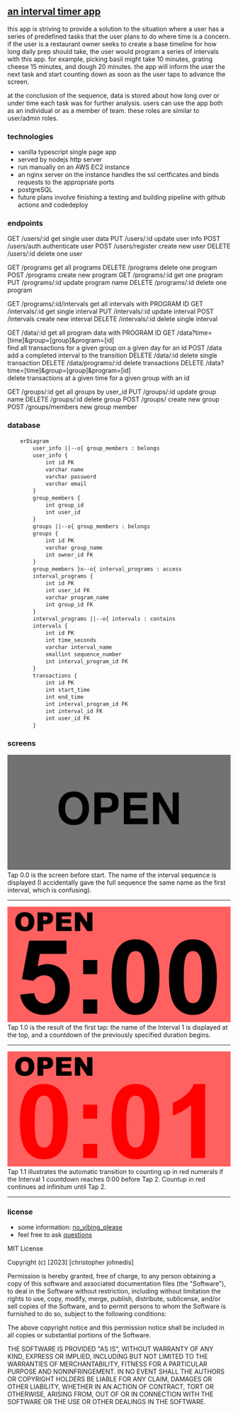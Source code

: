 ## [an interval timer app](https://timer.chrisjohnedis.com)

this app is striving to provide a solution to the situation where a user has a series of predefined tasks that the user plans to do where time is a concern. if the user is a restaurant owner seeks to create a base timeline for how long daily prep should take, the user would program a series of intervals with this app. for example, picking basil might take 10 minutes, grating cheese 15 minutes, and dough 20 minutes. the app will inform the user the next task and start counting down as soon as the user taps to advance the screen.

at the conclusion of the sequence, data is stored about how long over or under time each task was for further analysis. users can use the app both as an individual or as a member of team. these roles are similar to user/admin roles.

### technologies

- vanilla typescript single page app
- served by nodejs http server
- run manually on an AWS EC2 instance
- an nginx server on the instance handles the ssl certficates and binds requests to the appropriate ports
- postgreSQL
- future plans involve finishing a testing and building pipeline with github actions and codedeploy

### endpoints

GET 	/users/:id        	get single user data
PUT	    /users/:id  	    update user info
POST	/users/auth  	    authenticate user
POST	/users/register  	create new user
DELETE	/users/:id  	    delete one user

GET 	/programs        	get all programs
DELETE	/programs  	        delete one program
POST	/programs  	        create new program
GET 	/programs/:id       get one program
PUT	    /programs/:id  	    update program name
DELETE	/programs/:id  	    delete one program

GET 	/programs/:id/intervals      get all intervals with PROGRAM ID
GET 	/intervals/:id      get single interval
PUT	    /intervals/:id  	update interval
POST	/intervals  	    create new interval
DELETE	/intervals/:id  	delete single interval

GET 	/data/:id           get all program data with PROGRAM ID
GET	    /data?time=[time]&group=[group]&program=[id]	
                            find all transactions for a given group on a given day for an id
POST 	/data               add a completed interval to the transition
DELETE	/data/:id  	        delete single transaction
DELETE	/data/programs/:id  delete transactions 
DELETE	/data?time=[time]&group=[group]&program=[id]	
                            delete transactions at a given time for a given group with an id                            

GET 	/groups/:id         get all groups by user_id
PUT	    /groups/:id  	    update group name
DELETE	/groups/:id  	    delete group
POST	/groups/            create new group
POST	/groups/members  	new group member


### database
```mermaid
    erDiagram
        user_info ||--o{ group_members : belongs
        user_info {
            int id PK
            varchar name
            varchar password
            varchar email
        }
        group_members {
            int group_id
            int user_id
        }
        groups ||--o{ group_members : belongs
        groups {
            int id PK
            varchar group_name
            int owner_id FK
        }
        group_members }o--o{ interval_programs : access
        interval_programs {
            int id PK
            int user_id FK
            varchar program_name
            int group_id FK
        }
        interval_programs ||--o{ intervals : contains
        intervals {
            int id PK
            int time_seconds
            varchar interval_name
            smallint sequence_number
            int interval_program_id FK
        }
        transactions {
            int id PK
            int start_time
            int end_time
            int interval_program_id FK
            int interval_id FK
            int user_id FK
        }
```

### screens

<img src='./client/public/Interval Timer TAP 0.0 START SCREEN.jpg' />
Tap 0.0 is the screen before start. The name of the interval sequence is displayed (I accidentally gave the full sequence the same name as the first interval, which is confusing).

---

<img src='./client/public/Interval Timer TAP 1.0 COUNTDOWN.jpg' />
Tap 1.0 is the result of the first tap: the name of the Interval 1 is displayed at the top, and a countdown of the previously specified duration begins.

---

<img src='./client/public/Interval Timer TAP 1.1 OVERTIME.jpg' />
Tap 1.1 illustrates the automatic transition to counting up in red numerals if the Interval 1 countdown reaches 0:00 before Tap 2. Countup in red continues ad infinitum until Tap 2.

---




<!---
---

<img src='./client/public/Interval Timer TAP 2.0 COUNTDOWN.jpg' />
Tap 2.0 illustrates the PLUS/MINUS option deselected: finishing the preceding interval over/under time does not add or subtract time from the following interval.


---

<img src='./client/public/Interval Timer TAP 3.0 UNDERTIME.jpg' />
Tap 3.0 illustrates the initiation of an early tap to end Interval 2.

---

<img src='./client/public/Interval Timer TAP 3.1 ROLLOVER.jpg' />
Tap 3.1 shows the result of that early tap with the PLUS/MINUS option selected: the balance of the time from Interval 2 has been added to the normally-allotted time for Interval 3, which immediately starts counting down as it would under normal conditions; the addition of time is indicated by a change to blue digits.

---

<img src='./client/public/Interval Timer TAP 3.2 REGULAR.jpg' />
Tap 3.2 illustrates a change back to black digits once the added time from the previous interval has elapsed.

---

<img src='./client/public/Interval Timer TAP 4.0 OVERTIME.jpg' />
Tap 4.0 illustrates the initiation of a late tap to end Interval 3; the clock has started counting up from 0:00. Red digits indicate overtime.

---

<img src='./client/public/Interval Timer TAP 4.1 COUNTDOWN-DOCKED.jpg' />
Tap 4.1 shows the result of the late tap: the overage from Interval 3 has been subtracted from the time normally allotted for Interval 4. This abbreviated period is indicated by a change to yellow digits; they will remain yellow for the duration of Interval 4 (switching to red if Interval 4 runs long, of course).

I think this covers all the options I mentioned, at least as far as the bulk of the UI is concerned. Obviously it needs some kind of menu for editing interval names / durations / colors and toggling the plus/minus option.

### logic

CUSTOMIZABLE OPTIONS:
Number of intervals
Duration of each interval
Name of each interval
Color of each interval

MAIN SCREEN BEFORE START: Display sequence name, full screen, neutral background

MAIN SCREEN AFTER START:  Display interval name, top ¼ of screen, display countdown clock, bottom ¾ of screen; background color=custom interval color

Single screen tap to start sequence (whole screen is a button).

Once sequence begins, only two user inputs are accepted. Single tap = start next interval in sequence, four taps = stop and reset entire sequence.

At screen tap 1:
First interval starts:
Big digital clock counts down from the specified duration (minute:second)
Background color corresponds to current interval
At elapsed time:
Three-second alarm sounds
Digits change color (e.g. from black to red)
Clock begins counting up
At screen tap 2:
Next interval starts, etc…

IF screen is tapped early
THEN next interval begins
AND remaining time from short interval is recorded
(which interval? amount under time? time and date?)

IF screen is tapped late
THEN next interval begins
AND overtime from long interval is recorded
	(which interval? amount over time? time and date?)

OPTION (can be toggled on or off):
overtime/undertime is automatically subtracted/added to next interval
digits change color to indicate extended or abbreviated duration
IF PREVIOUS UNDERAGE:
digits white until time added to subsequent interval has elapsed
IF PREVIOUS OVERAGE:
digits red for entire duration of subsequent abbreviated interval

Custom sequences of intervals can be named and stored (e.g. “Opening Shift,” “Monday Workout,” etc.)

FANCY EXTRAS: haptic feedback/sound at screen tap; good typeface; good alarm sound(s); display interval number in front of interval name (toggle on/off); only display hours/minutes when interval duration is long enough to make them relevant

OTHER POSSIBLE USER INPUTS:
Double screen tap: Restarts interval
Triple screen tap: Restarts entire sequence of intervals
BUT…
Probability of user error high
This functionality not useful for me, although it would likely broaden utility / marketability

--->

### license

- some information: [no_vibing_please](chrisjohnedis.com)
- feel free to ask [questions](christopher.johnedis@gmail.com)

MIT License

Copyright (c) [2023] [christopher johnedis]

Permission is hereby granted, free of charge, to any person obtaining a copy
of this software and associated documentation files (the "Software"), to deal
in the Software without restriction, including without limitation the rights
to use, copy, modify, merge, publish, distribute, sublicense, and/or sell
copies of the Software, and to permit persons to whom the Software is
furnished to do so, subject to the following conditions:

The above copyright notice and this permission notice shall be included in all
copies or substantial portions of the Software.

THE SOFTWARE IS PROVIDED "AS IS", WITHOUT WARRANTY OF ANY KIND, EXPRESS OR
IMPLIED, INCLUDING BUT NOT LIMITED TO THE WARRANTIES OF MERCHANTABILITY,
FITNESS FOR A PARTICULAR PURPOSE AND NONINFRINGEMENT. IN NO EVENT SHALL THE
AUTHORS OR COPYRIGHT HOLDERS BE LIABLE FOR ANY CLAIM, DAMAGES OR OTHER
LIABILITY, WHETHER IN AN ACTION OF CONTRACT, TORT OR OTHERWISE, ARISING FROM,
OUT OF OR IN CONNECTION WITH THE SOFTWARE OR THE USE OR OTHER DEALINGS IN THE
SOFTWARE.
